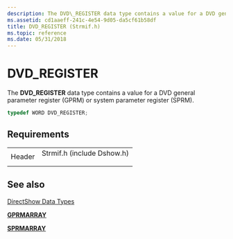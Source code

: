 ```yaml
---
description: The DVD\_REGISTER data type contains a value for a DVD general parameter register (GPRM) or system parameter register (SPRM).
ms.assetid: cd1aaeff-241c-4e54-9d05-da5cf61b58df
title: DVD_REGISTER (Strmif.h)
ms.topic: reference
ms.date: 05/31/2018
---
```


# DVD\_REGISTER

The **DVD\_REGISTER** data type contains a value for a DVD general parameter register (GPRM) or system parameter register (SPRM).


```C++
typedef WORD DVD_REGISTER;
```



## Requirements



|                   |                                                                                                       |
|-------------------|-------------------------------------------------------------------------------------------------------|
| Header<br/> | <dl> <dt>Strmif.h (include Dshow.h)</dt> </dl> |



## See also

<dl> <dt>

[DirectShow Data Types](directshow-data-types.md)
</dt> <dt>

[**GPRMARRAY**](gprmarray.md)
</dt> <dt>

[**SPRMARRAY**](sprmarray.md)
</dt> </dl>

 

 




